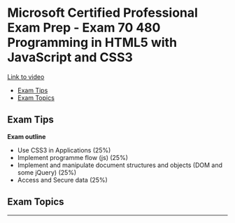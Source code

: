 # Microsoft Certified Professional Exam Prep - Exam 70 480 Programming in HTML5 with JavaScript and CSS3 <!-- omit in toc -->

[Link to video](https://channel9.msdn.com/Blogs/mcpexamprep/70-480-Programming-in-HTML5-with-JavaScript-and-CSS3?term=70-480&lang-en=true)
<!-- [github](https://github.com/SidneyAndrewsOpsgility/HTML5Demos) -->

- [Exam Tips](#Exam-Tips)
- [Exam Topics](#Exam-Topics)

## Exam Tips

**Exam outline**

- Use CSS3 in Applications (25%)
- Implement programme flow (js) (25%)
- Implement and manipulate document structures and objects (DOM and some jQuery) (25%)
- Access and Secure data (25%)

## Exam Topics


---
